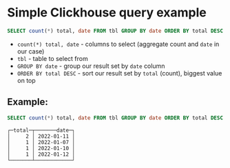 # Simple Clickhouse query example

```sql
SELECT count(*) total, date FROM tbl GROUP BY date ORDER BY total DESC
```

- `count(*) total, date` - columns to select (aggregate count and `date` in our case)
- `tbl` - table to select from
- `GROUP BY date` - group our result set by `date` column
- `ORDER BY total DESC` - sort our result set by `total` (count), biggest value on top

## Example: 
```sql
SELECT count(*) total, date FROM tbl GROUP BY date ORDER BY total DESC
```
```
┌─total─┬───────date─┐
│     2 │ 2022-01-11 │
│     1 │ 2022-01-07 │
│     1 │ 2022-01-10 │
│     1 │ 2022-01-12 │
└───────┴────────────┘
```

